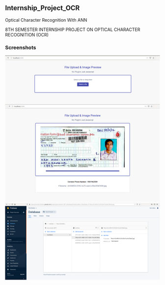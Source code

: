 ## Internship_Project_OCR
Optical Character Recognition  With ANN

8TH SEMESTER INTERNSHIP PROJECT ON OPTICAL CHARACTER RECOGNITION (OCR)

### Screenshots

![image1](https://github.com/suraj038/Internship_Project_OCR/blob/master/Screenshot%20(115).png)
![image2](https://github.com/suraj038/Internship_Project_OCR/blob/master/Screenshot%20(114).png)
![image3](https://github.com/suraj038/Internship_Project_OCR/blob/master/Screenshot%20from%202020-04-20%2016-49-51.png)
